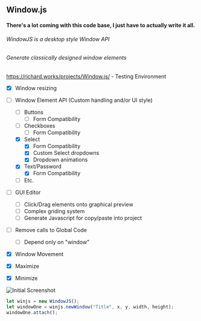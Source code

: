 ## Window.js
#### There's a lot coming with this code base, I just have to actually write it all.

###### WindowJS is a desktop style Window API
###### Generate classically designed window elements


https://richard.works/projects/Window.js/ - Testing Environment

- [x] Window resizing
- [ ] Window Element API (Custom handling and/or UI style)
    - [ ] Buttons
        - [ ] Form Compatibility
    - [ ] Checkboxes
        - [ ] Form Compatibility
    - [x] Select
        - [x] Form Compatibility
        - [x] Custom Select dropdowns
        - [x] Dropdown animations
    - [x] Text/Password
        - [x] Form Compatibility
    - [ ] Etc.
- [ ] GUI Editor
    - [ ] Click/Drag elements onto graphical preview
    - [ ] Complex griding system
    - [ ] Generate Javascript for copy/paste into project
- [ ] Remove calls to Global Code
	- [ ] Depend only on "window"
- [x] Window Movement
- [x] Maximize
- [x] Minimize


![Initial Screenshot](https://lh3.googleusercontent.com/v7BoUFXsUCu0gQdb3ckGhIlhReA0rBs_iAqP1neFJmFv6hpB3jJIigAD8JqF941ORnfUpN6eJoeRHb1xGOszxpKL1Pr2OBIttIWXdNyOZr2cKsJngYL9rD53zGOTBrFpvruUBBjVyw=w2400)

```javascript
let winjs = new WindowJS();
let windowOne = winjs.newWindow("Title", x, y, width, height);
windowOne.attach();
```